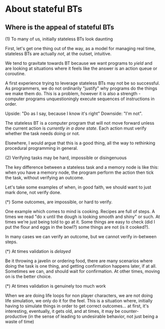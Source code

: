 # About stateful BTs

## Where is the appeal of stateful BTs

(1) To many of us, initially stateless BTs look daunting

First, let's get one thing out of the way, as a model for managing real time, stateless BTs are actually *not*, at the outset, intuitive.

We tend to gravitate towards BT because we want programs to *yield* and are looking at situations where it feels like the answer is an action queue or coroutine.

A first experience trying to leverage stateless BTs may not be so successful. As programmers, we do not ordinarily "justify" why programs do the things we make them do. This is a problem, however it is also a strength - computer programs unquestioningly execute sequences of instructions in order.

Upside: "Do as I say, because I know it's right"
Downside: "I'm not".

The stateless BT is a computer program that will not move forward unless the current action is *currently in a done state*. Each action must verify whether the task needs doing or not.

Elsewhere, I would argue that this is a good thing, all the way to rethinking procedural programming in general.

(2) Verifying tasks may be hard, impossible or disingenuous

The key difference between a stateless task and a memory node is like this: when you have a memory node, the program perform the action then tick the task, without verifying an outcome.

Let's take some examples of when, in good faith, we should want to just mark done, not verify done.

(*) Some outcomes, are impossible, or hard to verify.

One example which comes to mind is cooking. Recipes are full of steps. A times we read "do x until the dough is looking smooth and shiny" or such. At times we're just being told to go at it. Some things are easy to check (did I put the flour and eggs in the bowl?) some things are not (is it cooked?).

In many cases we can verify an outcome, but we cannot verify in-between steps.

(*) At times validation is *delayed*

Be it throwing a javelin or ordering food, there are many scenarios where doing the task is one thing, and getting confirmation happens later, if at all.
Sometimes we can, and should wait for confirmation. At other times, moving on is the better choice.

(*) At times validation is genuinely too much work

When we are doing life loops for non player characters, we are not doing life simulation, we only do it for the feel. This is a situation where, initially having to simulate things in order to get correct outcomes... at first, it's interesting, eventually, it gets old, and at times, it may be counter-productive (in the sense of leading to undesirable behavior, not just being a waste of time)

